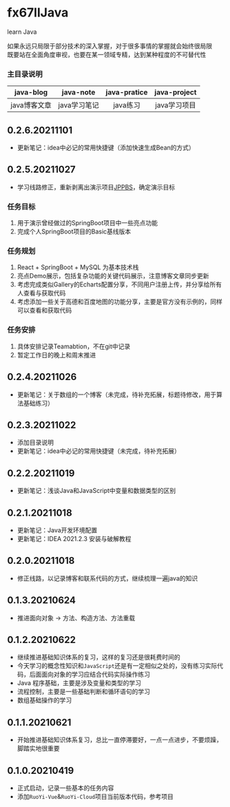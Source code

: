 # fx67llJava
learn Java

如果永远只局限于部分技术的深入掌握，对于很多事情的掌握就会始终很局限  
既要站在全面角度审视，也要在某一领域专精，达到某种程度的不可替代性  


### 主目录说明
|  java-blog   | java-note  |  java-pratice  |  java-project  |
|  :----:  |  :----:  |  :----:  |  :----:  |
| java博客文章  | java学习笔记 | java练习 | java学习项目 |


## 0.2.6.20211101
* 更新笔记：idea中必记的常用快捷键（添加快速生成Bean的方式）  

## 0.2.5.20211027
* 学习线路修正，重新剥离出演示项目[JPPBS](https://github.com/fx67ll/JPPBS)，确定演示目标  
### 任务目标
1. 用于演示曾经做过的SpringBoot项目中一些亮点功能  
2. 完成个人SpringBoot项目的Basic基线版本  
### 任务规划
1. React + SpringBoot +  MySQL 为基本技术栈  
2. 亮点Demo展示，包括复杂功能的关键代码展示，注意博客文章同步更新  
3. 考虑完成类似Gallery的Echarts配置分享，不同用户注册上传，并分享给所有人查看与获取代码  
4. 考虑添加一些关于高德和百度地图的功能分享，主要是官方没有示例的，同样可以查看和获取代码  
### 任务安排
1. 具体安排记录Teamabtion，不在git中记录  
2. 暂定工作日的晚上和周末推进  

## 0.2.4.20211026
* 更新笔记：关于数组的一个博客（未完成，待补充拓展，标题待修改，用于算法基础练习）

## 0.2.3.20211022
* 添加目录说明
* 更新笔记：idea中必记的常用快捷键（未完成，待补充拓展）

## 0.2.2.20211019
* 更新笔记：浅谈Java和JavaScript中变量和数据类型的区别

## 0.2.1.20211018
* 更新笔记：Java开发环境配置  
* 更新笔记：IDEA 2021.2.3 安装与破解教程

## 0.2.0.20211018
* 修正线路，以记录博客和联系代码的方式，继续梳理一遍java的知识  

## 0.1.3.20210624
* 推进面向对象 -> 方法、构造方法、方法重载

## 0.1.2.20210622
* 继续推进基础知识体系的复习，这样的复习还是很耗费时间的  
* 今天学习的概念性知识和`JavaScript`还是有一定相似之处的，没有练习实际代码，后面面向对象的学习应结合代码实际操作练习  
* Java 程序基础，主要是涉及变量和类型的学习  
* 流程控制，主要是一些基础判断和循环语句的学习  
* 数组基础操作的学习  

## 0.1.1.20210621
* 开始推进基础知识体系复习，总比一直停滞要好，一点一点进步，不要烦躁，脚踏实地很重要  

## 0.1.0.20210419
* 正式启动，记录一些基本的任务内容  
* 添加`RuoYi-Vue`&`RuoYi-Cloud`项目当前版本代码，参考项目  